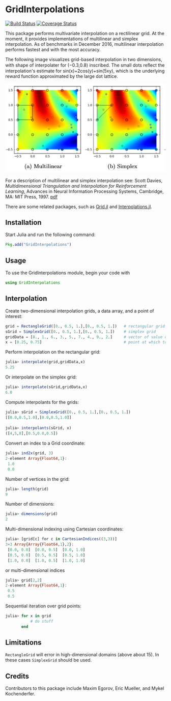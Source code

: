 # GridInterpolations

[![Build Status](https://travis-ci.org/sisl/GridInterpolations.jl.svg?branch=master)](https://travis-ci.org/sisl/GridInterpolations.jl)
[![Coverage Status](https://coveralls.io/repos/sisl/GridInterpolations.jl/badge.svg)](https://coveralls.io/r/sisl/GridInterpolations.jl)

This package performs multivariate interpolation on a rectilinear grid. At the moment, it provides implementations of multilinear and simplex interpolation. As of benchmarks in December 2016, multilinear interpolation performs fastest and with the most accuracy.

The following image visualizes grid-based interpolation in two dimensions, with shape of interpolater for (−0.3,0.8) inscribed. The small dots reﬂect the interpolation's estimate for sin(x)+2cos(y)+sin(5xy), which is the underlying reward function approximated by the large dot lattice.

![Illustration of performance of multilinear and simplex interpolation methods](sampleInterpolation.png)

For a description of multilinear and simplex interpolation see: Scott Davies, _Multidimensional Triangulation and Interpolation for Reinforcement Learning_, Advances in Neural Information Processing Systems, Cambridge, MA: MIT Press, 1997. [pdf](http://papers.nips.cc/paper/1229-multidimensional-triangulation-and-interpolation-for-reinforcement-learning.pdf)

There are some related packages, such as [Grid.jl](https://github.com/timholy/Grid.jl) and [Interpolations.jl](https://github.com/tlycken/Interpolations.jl).  

## Installation

Start Julia and run the following command:

```julia
Pkg.add("GridInterpolations")
```

## Usage

To use the GridInterpolations module, begin your code with

```julia
using GridInterpolations
```

## Interpolation

Create two-dimensional interpolation grids, a data array, and a point of interest:
```julia
grid = RectangleGrid([0., 0.5, 1.],[0., 0.5, 1.])  	# rectangular grid
sGrid = SimplexGrid([0., 0.5, 1.],[0., 0.5, 1.])	# simplex grid
gridData = [8., 1., 6., 3., 5., 7., 4., 9., 2.]   	# vector of value data at each cut
x = [0.25, 0.75]  									# point at which to perform interpolation
```

Perform interpolation on the rectangular grid:
```julia
julia> interpolate(grid,gridData,x)
5.25
```

Or interpolate on the simplex grid:
```julia
julia> interpolate(sGrid,gridData,x)
6.0
```

Compute interpolants for the grids:
```julia
julia> sGrid = SimplexGrid([0., 0.5, 1.],[0., 0.5, 1.])
[[0.0,0.5,1.0],[0.0,0.5,1.0]]

julia> interpolants(sGrid, x)
([4,5,8],[0.5,0.0,0.5])
```

Convert an index to a Grid coordinate:
```julia
julia> ind2x(grid, 3)
2-element Array{Float64,1}:
 1.0
 0.0
```

Number of vertices in the grid:
```julia
julia> length(grid)
9
```

Number of dimensions:
```julia
julia> dimensions(grid)
2
```

Multi-dimensional indexing using Cartesian coordinates:
```julia
julia> [grid[c] for c in CartesianIndices((3,3))]
3×3 Array{Array{Float64,1},2}:
 [0.0, 0.0]  [0.0, 0.5]  [0.0, 1.0]
 [0.5, 0.0]  [0.5, 0.5]  [0.5, 1.0]
 [1.0, 0.0]  [1.0, 0.5]  [1.0, 1.0]
```
or multi-dimensional indices
```julia
julia> grid[2,2]
2-element Array{Float64,1}:
 0.5
 0.5
```

Sequential iteration over grid points:
```julia
julia> for x in grid
           # do stuff
       end
```

## Limitations

`RectangleGrid` will error in high-dimensional domains (above about 15). In these cases `SimplexGrid` should be used.

## Credits

Contributors to this package include Maxim Egorov, Eric Mueller, and Mykel Kochenderfer.
